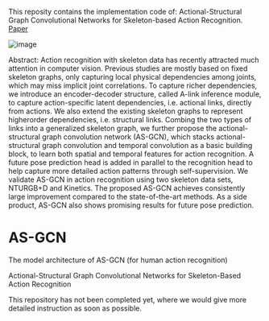 This reposity contains the implementation code of:
Actional-Structural Graph Convolutional Networks for Skeleton-based Action Recognition. [Paper](https://arxiv.org/pdf/1904.12659.pdf)

![image](https://github.com/limaosen0/AS-GCN/blob/master/img/pipeline.png)

Abstract: Action recognition with skeleton data has recently attracted much attention in computer vision. Previous studies are mostly based on fixed skeleton graphs, only capturing local physical dependencies among joints, which may miss implicit joint correlations. To capture richer dependencies, we introduce an encoder-decoder structure, called A-link inference module, to capture action-specific latent dependencies, i.e. actional links, directly from actions. We also extend the existing skeleton graphs to represent higherorder dependencies, i.e. structural links. Combing the two types of links into a generalized skeleton graph, we further propose the actional-structural graph convolution network (AS-GCN), which stacks actional-structural graph convolution and temporal convolution as a basic building block, to learn both spatial and temporal features for action recognition. A future pose prediction head is added in parallel to the recognition head to help capture more detailed action patterns through self-supervision. We validate AS-GCN in action recognition using two skeleton data sets, NTURGB+D and Kinetics. The proposed AS-GCN achieves consistently large improvement compared to the state-of-the-art methods. As a side product, AS-GCN also shows promising results for future pose prediction.

# AS-GCN
The model architecture of AS-GCN (for human action recognition)

Actional-Structural Graph Convolutional Networks for Skeleton-Based Action Recognition

This repository has not been completed yet, where we would give more detailed instruction as soon as possible.
